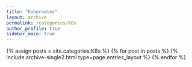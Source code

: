 ```yaml
---
title: "Kubernetes"
layout: archive
permalink: /categories/K8s
author_profile: true
sidebar_main: true
---
```



{% assign posts = site.categories.K8s %}
{% for post in posts %} {% include archive-single2.html type=page.entries_layout %} {% endfor %}